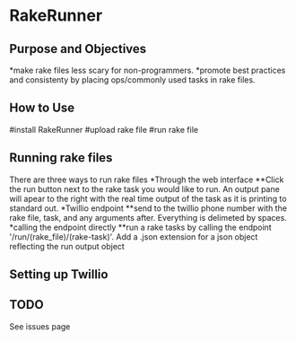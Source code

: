 RakeRunner
=========

Purpose and Objectives
----------------------
*make rake files less scary for non-programmers.
*promote best practices and consistenty by placing ops/commonly used tasks in rake files.

How to Use
----------
#install RakeRunner
#upload rake file
#run rake file

Running rake files
------------------
There are three ways to run rake files
*Through the web interface
**Click the run button next to the rake task you would like to run.  An output pane will apear to the right with the real time output of the task as it is printing to standard out.
*Twillio endpoint
**send to the twillio phone number with the rake file, task, and any arguments after.  Everything is delimeted by spaces.  
*calling the endpoint directly
**run a rake tasks by calling the endpoint '/run/(rake_file)/(rake-task)'.  Add a .json extension for a json object reflecting the run output object

Setting up Twillio
------------------

TODO
----
See issues page 
